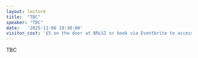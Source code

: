 ```yaml
---
layout: lecture
title:  "TBC"
speaker: "TBC"
date:   '2025-11-06 19:30:00'
visitor_cost: '£5 on the door at BRLSI or book via Eventbrite to access on Zoom'
---
```

TBC